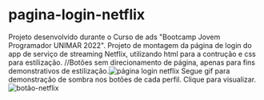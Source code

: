 # pagina-login-netflix
Projeto desenvolvido durante o Curso de ads "Bootcamp Jovem Programador UNIMAR 2022".
Projeto de montagem da página de login do app de serviço de streaming Netflix, utilizando html para a contrução e css para estilização.
//Botões sem direcionamento de página, apenas para fins demonstrativos de estilização.![página login netflix](https://user-images.githubusercontent.com/113548331/207144616-fe35eabf-581d-4c57-b39d-9829f1db8716.png)
Segue gif para demonstração de sombra nos botões de cada perfil. Clique para visualizar.![botão-netflix](https://user-images.githubusercontent.com/113548331/207144936-358fb29e-118b-452f-ad73-da6cb07444ef.gif)
